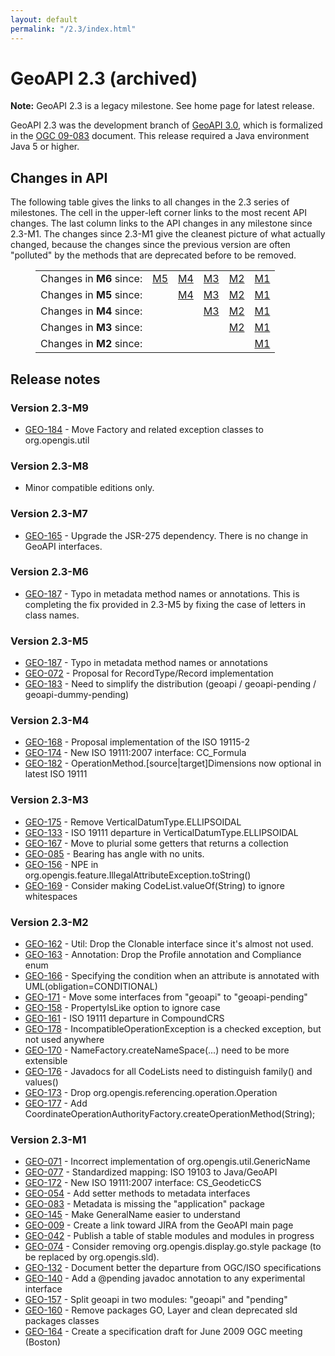```yaml
---
layout: default
permalink: "/2.3/index.html"
---
```


<h1>GeoAPI 2.3 (archived)</h1>

<div class="bg-red-100 border border-red-400 text-red-700 px-4 py-3 my-4 rounded relative" role="alert">
  <strong class="font-bold">Note:</strong>
  <span class="block sm:inline">GeoAPI 2.3 is a legacy milestone. See home page for latest release.</span>
</div>

<p>
  GeoAPI 2.3 was the development branch of <a href="../3.0/index.html">GeoAPI 3.0</a>, which is formalized in
  the <a class="externalLink" href="http://www.opengeospatial.org/standards/geoapi">OGC 09-083</a> document.
  This release required a Java environment Java 5 or higher.
</p>

<h2>Changes in API</h2>

<p>
  The following table gives the links to all changes in the 2.3 series of milestones.
  The cell in the upper-left corner links to the most recent API changes.
  The last column links to the API changes in any milestone since 2.3-M1.
  The changes since 2.3-M1 give the cleanest picture of what actually changed,
  because the changes since the previous version are often &quot;polluted&quot;
  by the methods that are deprecated before to be removed.
</p>

<table style="padding-left: 40px; border-spacing:6px;">
  <tr>
    <td>Changes in <b>M6</b> since:</td>
    <td><a href="../changes/2.3-M6/since-M5.html">M5</a></td>
    <td><a href="../changes/2.3-M6/since-M4.html">M4</a></td>
    <td><a href="../changes/2.3-M6/since-M3.html">M3</a></td>
    <td><a href="../changes/2.3-M6/since-M2.html">M2</a></td>
    <td><a href="../changes/2.3-M6/since-M1.html">M1</a></td>
  </tr><tr>
    <td>Changes in <b>M5</b> since:</td>
    <td></td>
    <td><a href="../changes/2.3-M5/since-M4.html">M4</a></td>
    <td><a href="../changes/2.3-M5/since-M3.html">M3</a></td>
    <td><a href="../changes/2.3-M5/since-M2.html">M2</a></td>
    <td><a href="../changes/2.3-M5/since-M1.html">M1</a></td>
  </tr><tr>
    <td>Changes in <b>M4</b> since:</td>
    <td></td>
    <td></td>
    <td><a href="../changes/2.3-M4/since-M3.html">M3</a></td>
    <td><a href="../changes/2.3-M4/since-M2.html">M2</a></td>
    <td><a href="../changes/2.3-M4/since-M1.html">M1</a></td>
  </tr><tr>
    <td>Changes in <b>M3</b> since:</td>
    <td></td>
    <td></td>
    <td></td>
    <td><a href="../changes/2.3-M3/since-M2.html">M2</a></td>
    <td><a href="../changes/2.3-M3/since-M1.html">M1</a></td>
  </tr><tr>
    <td>Changes in <b>M2</b> since:</td>
    <td></td>
    <td></td>
    <td></td>
    <td></td>
    <td><a href="../changes/2.3-M2/since-M1.html">M1</a></td>
  </tr>
</table>

<h2>Release notes</h2>

<h3>Version 2.3-M9</h3>

<ul>
  <li><a class="externalLink" href="https://osgeo-org.atlassian.net/projects/GEO/issues/GEO-184">GEO-184</a> - Move Factory and related exception classes to org.opengis.util</li>
</ul>

<h3>Version 2.3-M8</h3>

<ul>
  <li>Minor compatible editions only.</li>
</ul>

<h3>Version 2.3-M7</h3>

<ul>
  <li><a class="externalLink" href="https://osgeo-org.atlassian.net/projects/GEO/issues/GEO-165">GEO-165</a> - Upgrade the JSR-275 dependency. There is no change in GeoAPI interfaces.</li>
</ul>

<h3>Version 2.3-M6</h3>

<ul>
  <li><a class="externalLink" href="https://osgeo-org.atlassian.net/projects/GEO/issues/GEO-187">GEO-187</a> - Typo in metadata method names or annotations. This is completing the fix provided in 2.3-M5 by fixing the case of letters in class names.</li>
</ul>

<h3>Version 2.3-M5</h3>

<ul>
  <li><a class="externalLink" href="https://osgeo-org.atlassian.net/projects/GEO/issues/GEO-187">GEO-187</a> - Typo in metadata method names or annotations</li>
  <li><a class="externalLink" href="https://osgeo-org.atlassian.net/projects/GEO/issues/GEO-72">GEO-072</a> - Proposal for RecordType/Record implementation</li>
  <li><a class="externalLink" href="https://osgeo-org.atlassian.net/projects/GEO/issues/GEO-183">GEO-183</a> - Need to simplify the distribution (geoapi / geoapi-pending / geoapi-dummy-pending)</li>
</ul>

<h3>Version 2.3-M4</h3>

<ul>
  <li><a class="externalLink" href="https://osgeo-org.atlassian.net/projects/GEO/issues/GEO-168">GEO-168</a> - Proposal implementation of the ISO 19115-2</li>
  <li><a class="externalLink" href="https://osgeo-org.atlassian.net/projects/GEO/issues/GEO-174">GEO-174</a> - New ISO 19111:2007 interface: CC_Formula</li>
  <li><a class="externalLink" href="https://osgeo-org.atlassian.net/projects/GEO/issues/GEO-182">GEO-182</a> - OperationMethod.[source|target]Dimensions now optional in latest ISO 19111</li>
</ul>

<h3>Version 2.3-M3</h3>

<ul>
  <li><a class="externalLink" href="https://osgeo-org.atlassian.net/projects/GEO/issues/GEO-175">GEO-175</a> - Remove VerticalDatumType.ELLIPSOIDAL</li>
  <li><a class="externalLink" href="https://osgeo-org.atlassian.net/projects/GEO/issues/GEO-133">GEO-133</a> - ISO 19111 departure in VerticalDatumType.ELLIPSOIDAL</li>
  <li><a class="externalLink" href="https://osgeo-org.atlassian.net/projects/GEO/issues/GEO-167">GEO-167</a> - Move to plurial some getters that returns a collection</li>
  <li><a class="externalLink" href="https://osgeo-org.atlassian.net/projects/GEO/issues/GEO-85">GEO-085</a> - Bearing has angle with no units.</li>
  <li><a class="externalLink" href="https://osgeo-org.atlassian.net/projects/GEO/issues/GEO-156">GEO-156</a> - NPE in org.opengis.feature.IllegalAttributeException.toString()</li>
  <li><a class="externalLink" href="https://osgeo-org.atlassian.net/projects/GEO/issues/GEO-169">GEO-169</a> - Consider making CodeList.valueOf(String) to ignore whitespaces</li>
</ul>

<h3>Version 2.3-M2</h3>

<ul>
  <li><a class="externalLink" href="https://osgeo-org.atlassian.net/projects/GEO/issues/GEO-162">GEO-162</a> - Util: Drop the Clonable interface since it's almost not used.</li>
  <li><a class="externalLink" href="https://osgeo-org.atlassian.net/projects/GEO/issues/GEO-163">GEO-163</a> - Annotation: Drop the Profile annotation and Compliance enum</li>
  <li><a class="externalLink" href="https://osgeo-org.atlassian.net/projects/GEO/issues/GEO-166">GEO-166</a> - Specifying the condition when an attribute is annotated with UML(obligation=CONDITIONAL)</li>
  <li><a class="externalLink" href="https://osgeo-org.atlassian.net/projects/GEO/issues/GEO-171">GEO-171</a> - Move some interfaces from &quot;geoapi&quot; to &quot;geoapi-pending&quot;</li>
  <li><a class="externalLink" href="https://osgeo-org.atlassian.net/projects/GEO/issues/GEO-158">GEO-158</a> - PropertyIsLike option to ignore case</li>
  <li><a class="externalLink" href="https://osgeo-org.atlassian.net/projects/GEO/issues/GEO-161">GEO-161</a> - ISO 19111 departure in CompoundCRS</li>
  <li><a class="externalLink" href="https://osgeo-org.atlassian.net/projects/GEO/issues/GEO-178">GEO-178</a> - IncompatibleOperationException is a checked exception, but not used anywhere</li>
  <li><a class="externalLink" href="https://osgeo-org.atlassian.net/projects/GEO/issues/GEO-170">GEO-170</a> - NameFactory.createNameSpace(...) need to be more extensible</li>
  <li><a class="externalLink" href="https://osgeo-org.atlassian.net/projects/GEO/issues/GEO-176">GEO-176</a> - Javadocs for all CodeLists need to distinguish family() and values()</li>
  <li><a class="externalLink" href="https://osgeo-org.atlassian.net/projects/GEO/issues/GEO-173">GEO-173</a> - Drop org.opengis.referencing.operation.Operation</li>
  <li><a class="externalLink" href="https://osgeo-org.atlassian.net/projects/GEO/issues/GEO-177">GEO-177</a> - Add CoordinateOperationAuthorityFactory.createOperationMethod(String);</li>
</ul>

<h3>Version 2.3-M1</h3>

<ul>
  <li><a class="externalLink" href="https://osgeo-org.atlassian.net/projects/GEO/issues/GEO-71">GEO-071</a> - Incorrect implementation of org.opengis.util.GenericName</li>
  <li><a class="externalLink" href="https://osgeo-org.atlassian.net/projects/GEO/issues/GEO-77">GEO-077</a> - Standardized mapping: ISO 19103 to Java/GeoAPI</li>
  <li><a class="externalLink" href="https://osgeo-org.atlassian.net/projects/GEO/issues/GEO-172">GEO-172</a> - New ISO 19111:2007 interface: CS_GeodeticCS</li>
  <li><a class="externalLink" href="https://osgeo-org.atlassian.net/projects/GEO/issues/GEO-54">GEO-054</a> - Add setter methods to metadata interfaces</li>
  <li><a class="externalLink" href="https://osgeo-org.atlassian.net/projects/GEO/issues/GEO-83">GEO-083</a> - Metadata is missing the &quot;application&quot; package</li>
  <li><a class="externalLink" href="https://osgeo-org.atlassian.net/projects/GEO/issues/GEO-145">GEO-145</a> - Make GeneralName easier to understand</li>
  <li><a class="externalLink" href="https://osgeo-org.atlassian.net/projects/GEO/issues/GEO-9">GEO-009</a> - Create a link toward JIRA from the GeoAPI main page</li>
  <li><a class="externalLink" href="https://osgeo-org.atlassian.net/projects/GEO/issues/GEO-42">GEO-042</a> - Publish a table of stable modules and modules in progress</li>
  <li><a class="externalLink" href="https://osgeo-org.atlassian.net/projects/GEO/issues/GEO-74">GEO-074</a> - Consider removing org.opengis.display.go.style package (to be replaced by org.opengis.sld).</li>
  <li><a class="externalLink" href="https://osgeo-org.atlassian.net/projects/GEO/issues/GEO-132">GEO-132</a> - Document better the departure from OGC/ISO specifications</li>
  <li><a class="externalLink" href="https://osgeo-org.atlassian.net/projects/GEO/issues/GEO-140">GEO-140</a> - Add a @pending javadoc annotation to any experimental interface</li>
  <li><a class="externalLink" href="https://osgeo-org.atlassian.net/projects/GEO/issues/GEO-157">GEO-157</a> - Split geoapi in two modules: &quot;geoapi&quot; and &quot;pending&quot;</li>
  <li><a class="externalLink" href="https://osgeo-org.atlassian.net/projects/GEO/issues/GEO-160">GEO-160</a> - Remove packages GO, Layer and clean deprecated sld packages classes</li>
  <li><a class="externalLink" href="https://osgeo-org.atlassian.net/projects/GEO/issues/GEO-164">GEO-164</a> - Create a specification draft for June 2009 OGC meeting (Boston)</li>
</ul>
